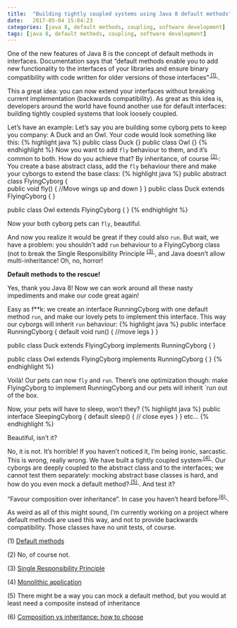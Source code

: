 ```yaml
---
title:  "Building tightly coupled systems using Java 8 default methods"
date:   2017-05-04 15:04:23
categories: [java 8, default methods, coupling, software development]
tags: [java 8, default methods, coupling, software development]
---
```


One of the new features of Java 8 is the concept of default methods in interfaces. Documentation says that “default methods enable you to add new functionality to the interfaces of your libraries and ensure binary compatibility with code written for older versions of those interfaces”<sup>[ (1) ](#fnOne)</sup>.

This a great idea: you can now extend your interfaces without breaking current implementation (backwards compatibility).
As great as this idea is, developers around the world have found another use for default interfaces: building tightly coupled systems that look loosely coupled.

Let’s have an example: Let’s say you are building some cyborg pets to keep you company: A Duck and an Owl. Your code would look something like this:
{% highlight java %}
public class Duck {}
public class Owl {} 
{% endhighlight %}
Now you want to add `fly` behaviour to them, and it’s common to both. How do you achieve that? By inheritance, of course <sup>[ (2) ](#fnTwo)</sup>: You create a base abstract class, add the `fly` behaviour there and make your cyborgs to extend the base class:
{% highlight java %}
public abstract class FlyingCyborg {	
	public void fly() {
	//Move wings up and down
	}
}
public class Duck extends FlyingCyborg { }

public class Owl extends FlyingCyborg {	}
{% endhighlight %}

Now your both cyborg pets can `fly`, beautiful.

And now you realize it would be great if they could also `run`. But wait, we have a problem: you shouldn’t add `run` behaviour to a FlyingCyborg class (not to break the Single Responsibility Principle <sup>[ (3) ](#fnThree)</sup>, and Java doesn’t allow multi-inheritance! Oh, no, horror!

**Default methods to the rescue!**

Yes, thank you Java 8! Now we can work around all these nasty impediments and make our code great again! 

Easy as f**k: we create an interface RunningCyborg with one default method `run`, and make our lovely pets to implement this interface. This way our cyborgs will inherit `run` behaviour:
{% highlight java %}
public interface RunningCyborg {
	default void run() {
		//move legs
	}
}

public class Duck extends FlyingCyborg implements RunningCyborg { }

public class Owl extends FlyingCyborg implements RunningCyborg { }
{% endhighlight %}

Voilà! Our pets can now `fly` and `run`. There’s one optimization though: make FlyingCyborg to implement RunningCyborg and our pets will inherit `run out of the box. 

Now, your pets will have to sleep, won’t they? 
{% highlight java %}
public interface SleepingCyborg {
	default sleep() { 
		// close eyes
	}
}
etc...
{% endhighlight %}

Beautiful, isn’t it?

No, it is not. It’s horrible! If you haven’t noticed it, I’m being ironic, sarcastic. This is wrong, really wrong. We have built a tightly coupled system<sup>[ (4) ](#fnFour)</sup>. Our cyborgs are deeply coupled to the abstract class and to the interfaces; we cannot test them separately: mocking abstract base classes is hard, and how do you even mock a default method?<sup>[ (5) ](#fnFive)</sup>. And test it?

“Favour composition over inheritance”. In case you haven’t heard before<sup>[ (6) ](#fnSix)</sup>.

As weird as all of this might sound, I’m currently working on a project where default methods are used this way, and not to provide backwards compatibility. Those classes have no unit tests, of course. 

<a name="fnOne">(1)</a> [Default methods](https://docs.oracle.com/javase/tutorial/java/IandI/defaultmethods.html)

<a name="fnTwo">(2)</a>	No, of course not.

<a name="fnThree">(3)</a> [Single Responsibility Principle](https://en.wikipedia.org/wiki/Single_responsibility_principle)

<a name="fnFour">(4)</a> [Monolithic application](https://en.wikipedia.org/wiki/Monolithic_application)

<a name="fnFive">(5)</a> There might be a way you can mock a default method, but you would at least need a composite instead of inheritance

<a name="fnSix">(6)</a> [Composition vs inheritance: how to choose](https://www.thoughtworks.com/insights/blog/composition-vs-inheritance-how-choose)
